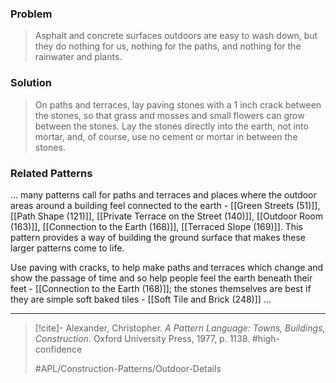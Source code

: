 ### Problem
>Asphalt and concrete surfaces outdoors are easy to wash down, but they do nothing for us, nothing for the paths, and nothing for the rainwater and plants.

### Solution
>On paths and terraces, lay paving stones with a 1 inch crack between the stones, so that grass and mosses and small flowers can grow between the stones. Lay the stones directly into the earth, not into mortar, and, of course, use no cement or mortar in between the stones.

### Related Patterns
... many patterns call for paths and terraces and places where the outdoor areas around a building feel connected to the earth - [[Green Streets (51)]], [[Path Shape (121)]], [[Private Terrace on the Street (140)]], [[Outdoor Room (163)]], [[Connection to the Earth (168)]], [[Terraced Slope (169)]]. This pattern provides a way of building the ground surface that makes these larger patterns come to life.

Use paving with cracks, to help make paths and terraces which change and show the passage of time and so help people feel the earth beneath their feet - [[Connection to the Earth (168)]]; the stones themselves are best if they are simple soft baked tiles - [[Soft Tile and Brick (248)]] ...

---

> [!cite]- Alexander, Christopher. _A Pattern Language: Towns, Buildings, Construction_. Oxford University Press, 1977, p. 1138.
> #high-confidence
>
> #APL/Construction-Patterns/Outdoor-Details
